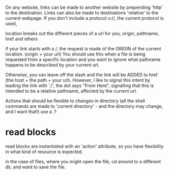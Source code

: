 On any website, links can be made to another website by prepending 'http' to the destination. Links can also be made to destinations 'relative' to the current webpage. If you don't include a protocol x://, the current protocol is used, 

location breaks out the different pieces of a url for you, origin, pathname, href and others

if your link starts with a /, the request is made of the ORIGIN of the current location. (origin + your url)
You should use this when a file is being requested from a specific location and you want to ignore what pathname happens to be described by your current url.

Otherwise, you can leave off the slash and the link will be ADDED to href (the host + the path + your url).
However, I like to signal this intent by leading the link with './', the dot says "From Here", signalling that this is intended to be a relative pathname, affected by the current url.

Actions that should be flexible to changes in directory (all the shell commands are made to 'current directory' - and the directory may change, and I want that!) use a .?

# read blocks
read blocks are instantiated with an 'action' attribute, so you have flexibility in what kind of resource is expected.  

in the case of files, where you might open the file, cd around to a different dir, and want to save the file. 